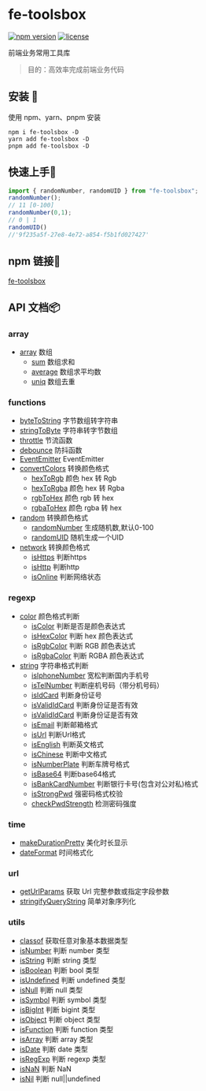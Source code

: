 # fe-toolsbox

[![npm version](https://img.shields.io/static/v1?label=npm&message=v0.0.9&color=blue)](https://www.npmjs.com/package/fe-toolsbox) [![license](https://img.shields.io/static/v1?label=license&message=MIT&color=green)](https://github.com/chenym1992/toolsbox/blob/main/LICENSE)

前端业务常用工具库

> 目的：高效率完成前端业务代码

## 安装 :wrench:
使用 npm、yarn、pnpm 安装

```shell
npm i fe-toolsbox -D
yarn add fe-toolsbox -D
pnpm add fe-toolsbox -D
```

## 快速上手:key:

```js
import { randomNumber, randomUID } from "fe-toolsbox";
randomNumber();
// 11 [0-100]
randomNumber(0,1);
// 0 | 1
randomUID()
//'9f235a5f-27e8-4e72-a854-f5b1fd027427'
```

## npm 链接:link:

[fe-toolsbox](https://www.npmjs.com/package/fe-toolsbox)

## API 文档:package:

### array

- [array](https://github.com/chenym1992/toolsbox/blob/main/src/array/index.ts) 数组
  - [sum](https://github.com/chenym1992/toolsbox/blob/main/src/array/index.ts#L10) 数组求和
  - [average](https://github.com/chenym1992/toolsbox/blob/main/src/array/index.ts#L21) 数组求平均数
  - [uniq](https://github.com/chenym1992/toolsbox/blob/main/src/array/index.ts#L21) 数组去重

### functions

- [byteToString](https://github.com/chenym1992/toolsbox/blob/main/src/funtions/byteToString.ts) 字节数组转字符串
- [stringToByte](https://github.com/chenym1992/toolsbox/blob/main/src/funtions/stringToByte.ts) 字符串转字节数组
- [throttle](https://github.com/chenym1992/toolsbox/blob/main/src/funtions/throttle.ts) 节流函数
- [debounce](https://github.com/chenym1992/toolsbox/blob/main/src/funtions/debounce.ts) 防抖函数
- [EventEmitter](https://github.com/chenym1992/toolsbox/blob/main/src/funtions/eventEmitter.ts) EventEmitter
- [convertColors](https://github.com/chenym1992/toolsbox/blob/main/src/funtions/convertColors.ts) 转换颜色格式
  - [hexToRgb](https://github.com/chenym1992/toolsbox/blob/main/src/funtions/convertColors.ts#L12) 颜色 hex 转 Rgb
  - [hexToRgba](https://github.com/chenym1992/toolsbox/blob/main/src/funtions/convertColors.ts#L33) 颜色 hex 转 Rgba
  - [rgbToHex](https://github.com/chenym1992/toolsbox/blob/main/src/funtions/convertColors.ts#L59) 颜色 rgb 转 hex
  - [rgbaToHex](https://github.com/chenym1992/toolsbox/blob/main/src/funtions/convertColors.ts#L83) 颜色 rgba 转 hex
- [random](https://github.com/chenym1992/toolsbox/blob/main/src/funtions/random.ts) 转换颜色格式
  - [randomNumber](https://github.com/chenym1992/toolsbox/blob/main/src/funtions/random.ts#L9) 生成随机数,默认0-100
  - [randomUID](https://github.com/chenym1992/toolsbox/blob/main/src/funtions/random.ts#L18) 随机生成一个UID
- [network](https://github.com/chenym1992/toolsbox/blob/main/src/funtions/network.ts) 转换颜色格式
  - [isHttps](https://github.com/chenym1992/toolsbox/blob/main/src/funtions/network.ts#L6) 判断https
  - [isHttp](https://github.com/chenym1992/toolsbox/blob/main/src/funtions/network.ts#L16) 判断http
  - [isOnline](https://github.com/chenym1992/toolsbox/blob/main/src/funtions/network.ts#L25) 判断网络状态

### regexp

- [color](https://github.com/chenym1992/toolsbox/blob/main/src/regexp/color.ts) 颜色格式判断
  - [isColor](https://github.com/chenym1992/toolsbox/blob/main/src/regexp/color.ts#L53) 判断是否是颜色表达式
  - [isHexColor](https://github.com/chenym1992/toolsbox/blob/main/src/regexp/color.ts#L16) 判断 hex 颜色表达式
  - [isRgbColor](https://github.com/chenym1992/toolsbox/blob/main/src/regexp/color.ts#L31) 判断 RGB 颜色表达式
  - [isRgbaColor](https://github.com/chenym1992/toolsbox/blob/main/src/regexp/color.ts#L48) 判断 RGBA 颜色表达式
- [string](https://github.com/chenym1992/toolsbox/blob/main/src/regexp/string.ts) 字符串格式判断
  - [isIphoneNumber](https://github.com/chenym1992/toolsbox/blob/main/src/regexp/string.ts#L15) 宽松判断国内手机号
  - [isTelNumber](https://github.com/chenym1992/toolsbox/blob/main/src/regexp/string.ts#L32) 判断座机号码（带分机号码）
  - [isIdCard](https://github.com/chenym1992/toolsbox/blob/main/src/regexp/string.ts#L51) 判断身份证号
  - [isValidIdCard](https://github.com/chenym1992/toolsbox/blob/main/src/regexp/string.ts#L64) 判断身份证是否有效
  - [isValidIdCard](https://github.com/chenym1992/toolsbox/blob/main/src/regexp/string.ts#L64) 判断身份证是否有效
  - [isEmail](https://github.com/chenym1992/toolsbox/blob/main/src/regexp/string.ts#L154) 判断邮箱格式
  - [isUrl](https://github.com/chenym1992/toolsbox/blob/main/src/regexp/string.ts#L167) 判断Url格式
  - [isEnglish](https://github.com/chenym1992/toolsbox/blob/main/src/regexp/string.ts#L178) 判断英文格式
  - [isChinese](https://github.com/chenym1992/toolsbox/blob/main/src/regexp/string.ts#L187) 判断中文格式
  - [isNumberPlate](https://github.com/chenym1992/toolsbox/blob/main/src/regexp/string.ts#L202) 判断车牌号格式
  - [isBase64](https://github.com/chenym1992/toolsbox/blob/main/src/regexp/string.ts#L217) 判断base64格式
  - [isBankCardNumber](https://github.com/chenym1992/toolsbox/blob/main/src/regexp/string.ts#L228) 判断银行卡号(包含对公对私)格式
  - [isStrongPwd](https://github.com/chenym1992/toolsbox/blob/main/src/regexp/string.ts#L238) 强密码格式校验
  - [checkPwdStrength](https://github.com/chenym1992/toolsbox/blob/main/src/regexp/string.ts#L261) 检测密码强度
### time

- [makeDurationPretty](https://github.com/chenym1992/toolsbox/blob/main/src/time/makeDurationPretty.ts) 美化时长显示
- [dateFormat](https://github.com/chenym1992/toolsbox/blob/main/src/time/dateFormat.ts) 时间格式化

### url

- [getUrlParams](https://github.com/chenym1992/toolsbox/blob/main/src/url/getUrlParams.ts) 获取 Url 完整参数或指定字段参数
- [stringifyQueryString](https://github.com/chenym1992/toolsbox/blob/main/src/url/stringifyQueryString.ts) 简单对象序列化

### utils

- [classof](https://github.com/chenym1992/toolsbox/blob/main/src/utils/index.ts#L20) 获取任意对象基本数据类型
- [isNumber](https://github.com/chenym1992/toolsbox/blob/main/src/utils/index.ts#L32) 判断 number 类型
- [isString](https://github.com/chenym1992/toolsbox/blob/main/src/utils/index.ts#L41) 判断 string 类型
- [isBoolean](https://github.com/chenym1992/toolsbox/blob/main/src/utils/index.ts#L50) 判断 bool 类型
- [isUndefined](https://github.com/chenym1992/toolsbox/blob/main/src/utils/index.ts#L59) 判断 undefined 类型
- [isNull](https://github.com/chenym1992/toolsbox/blob/main/src/utils/index.ts#L68) 判断 null 类型
- [isSymbol](https://github.com/chenym1992/toolsbox/blob/main/src/utils/index.ts#L77) 判断 symbol 类型
- [isBigInt](https://github.com/chenym1992/toolsbox/blob/main/src/utils/index.ts#L86) 判断 bigint 类型
- [isObject](https://github.com/chenym1992/toolsbox/blob/main/src/utils/index.ts#L95) 判断 object 类型
- [isFunction](https://github.com/chenym1992/toolsbox/blob/main/src/utils/index.ts#L104) 判断 function 类型
- [isArray](https://github.com/chenym1992/toolsbox/blob/main/src/utils/index.ts#L113) 判断 array 类型
- [isDate](https://github.com/chenym1992/toolsbox/blob/main/src/utils/index.ts#L122) 判断 date 类型
- [isRegExp](https://github.com/chenym1992/toolsbox/blob/main/src/utils/index.ts#L31) 判断 regexp 类型
- [isNaN](https://github.com/chenym1992/toolsbox/blob/main/src/utils/index.ts#L140) 判断 NaN
- [isNil](https://github.com/chenym1992/toolsbox/blob/main/src/utils/index.ts#L149) 判断 null||undefined
